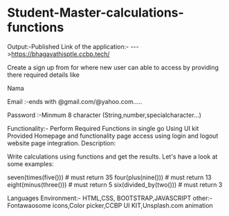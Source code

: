 # Student-Master-calculations-functions


Output:-Published Link of the application:- --->https://bhagavathisptle.ccbp.tech/

Create a sign up from for where new user can able to access by providing there required details like 

Nama

Email :-ends with @gmail.com/@yahoo.com..... 

Password :-Minmum 8 character (String,number,specialcharacter...)


Functionality:-
Perform Required Functions in single go 
Using UI kit Provided Homepage and functionality page access using login and logout website page integration.
Description:

Write calculations using functions and get the results. Let's have a look at some examples:

seven(times(five())) # must return 35
four(plus(nine())) # must return 13
eight(minus(three())) # must return 5
six(divided_by(two())) # must return 3


Languages Environment:- HTML,CSS, BO0TSTRAP,JAVASCRIPT 
other:-Fontawaosome icons,Color picker,CCBP UI KIT,Unsplash.com animation

